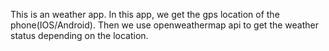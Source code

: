 This is an weather app. In this app, we get the gps location of the phone(IOS/Android). Then we use openweathermap api to get the weather status depending on the location.

